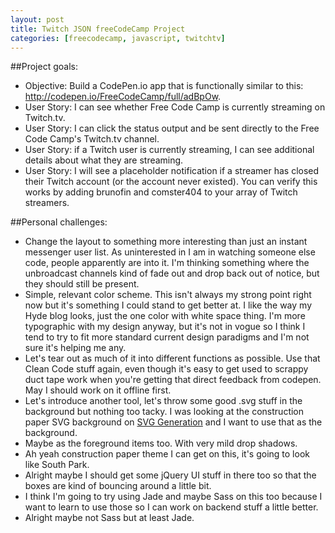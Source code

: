 ```yaml
---
layout: post
title: Twitch JSON freeCodeCamp Project
categories: [freecodecamp, javascript, twitchtv]
---
```


##Project goals:

- Objective: Build a CodePen.io app that is functionally similar to this: <http://codepen.io/FreeCodeCamp/full/adBpOw>.
- User Story: I can see whether Free Code Camp is currently streaming on Twitch.tv.
- User Story: I can click the status output and be sent directly to the Free Code Camp's Twitch.tv channel.
- User Story: if a Twitch user is currently streaming, I can see additional details about what they are streaming.
- User Story: I will see a placeholder notification if a streamer has closed their Twitch account (or the account never existed). You can verify this works by adding brunofin and comster404 to your array of Twitch streamers.

##Personal challenges:

- Change the layout to something more interesting than just an instant messenger user list. As uninterested in I am in watching someone else code, people apparently are into it. I'm thinking something where the unbroadcast channels kind of fade out and drop back out of notice, but they should still be present.
- Simple, relevant color scheme. This isn't always my strong point right now but it's something I could stand to get better at. I like the way my Hyde blog looks, just the one color with white space thing. I'm more typographic with my design anyway, but it's not in vogue so I think I tend to try to fit more standard current design paradigms and I'm not sure it's helping me any.
- Let's tear out as much of it into different functions as possible. Use that Clean Code stuff again, even though it's easy to get used to scrappy duct tape work when you're getting that direct feedback from codepen. May I should work on it offline first.
- Let's introduce another tool, let's throw some good .svg stuff in the background but nothing too tacky. I was looking at the construction paper SVG background on [SVG Generation][1] and I want to use that as the background.
- Maybe as the foreground items too. With very mild drop shadows.
- Ah yeah construction paper theme I can get on this, it's going to look like South Park.
- Alright maybe I should get some jQuery UI stuff in there too so that the boxes are kind of bouncing around a little bit.
- I think I'm going to try using Jade and maybe Sass on this too because I want to learn to use those so I can work on backend stuff a little better.
- Alright maybe not Sass but at least Jade.


[1]: http://www.svgeneration.com/
